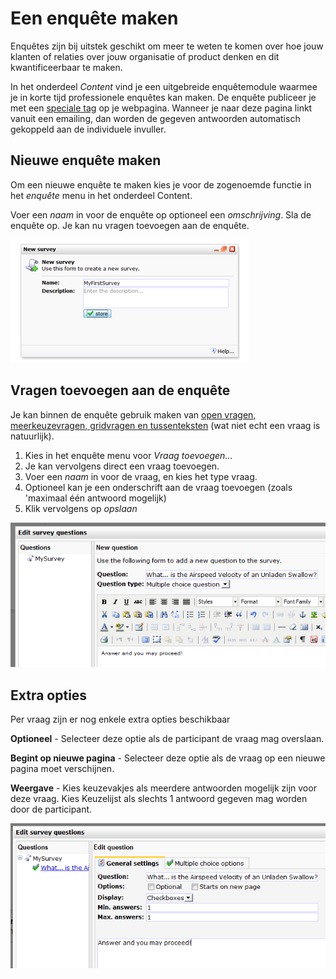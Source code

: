 # Een enquête maken 

Enquêtes zijn bij uitstek geschikt om meer te weten te komen over hoe
jouw klanten of relaties over jouw organisatie of product denken en dit
kwantificeerbaar te maken.

In het onderdeel *Content* vind je een uitgebreide enquêtemodule waarmee
je in korte tijd professionele enquêtes kan maken. De enquête publiceer
je met een [speciale
tag](https://www.copernica.com/nl/ondersteuning/enquete-in-webpagina-invoegen)
op je webpagina. Wanneer je naar deze pagina linkt vanuit een emailing,
dan worden de gegeven antwoorden automatisch gekoppeld aan de
individuele invuller.

Nieuwe enquête maken
--------------------

Om een nieuwe enquête te maken kies je voor de zogenoemde functie in het
*enquête* menu in het onderdeel Content.

Voer een *naam* in voor de enquête op optioneel een *omschrijving*. Sla
de enquête op. Je kan nu vragen toevoegen aan de enquête.

![New survey dialog](../images/createnewsurvey.png)

Vragen toevoegen aan de enquête
-------------------------------

Je kan binnen de enquête gebruik maken van [open vragen,
meerkeuzevragen, gridvragen en
tussenteksten](./survey-question-types-and-their-options.md)
(wat niet echt een vraag is natuurlijk).

1.  Kies in het enquête menu voor *Vraag toevoegen...*
2.  Je kan vervolgens direct een vraag toevoegen.
3.  Voer een *naam* in voor de vraag, en kies het type vraag.
4.  Optioneel kan je een onderschrift aan de vraag toevoegen (zoals
    'maximaal één antwoord mogelijk)
5.  Klik vervolgens op *opslaan*

![New question](../images/newquestion.png)

Extra opties
------------

Per vraag zijn er nog enkele extra opties beschikbaar

**Optioneel** - Selecteer deze optie als de participant de vraag mag
overslaan.

**Begint op nieuwe pagina** - Selecteer deze optie als de vraag op een
nieuwe pagina moet verschijnen.

**Weergave** - Kies keuzevakjes als meerdere antwoorden mogelijk zijn
voor deze vraag. Kies Keuzelijst als slechts 1 antwoord gegeven mag
worden door de participant.

![Extra options](../images/extraoptions.png)
